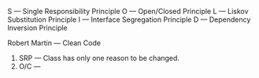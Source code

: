 S — Single Responsibility Principle
O — Open/Closed Principle
L — Liskov Substitution Principle
I — Interface Segregation Principle
D — Dependency Inversion Principle

Robert Martin — Clean Code
1) SRP — Class has only one reason to be changed.
2) O/C — 